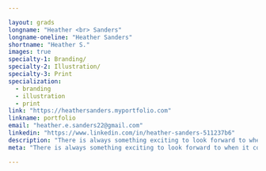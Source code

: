 ```yaml
---

layout: grads
longname: "Heather <br> Sanders"
longname-oneline: "Heather Sanders"
shortname: "Heather S."
images: true
specialty-1: Branding/
specialty-2: Illustration/
specialty-3: Print
specialization:
  - branding
  - illustration
  - print
link: "https://heathersanders.myportfolio.com"
linkname: portfolio
email: "heather.e.sanders22@gmail.com"
linkedin: "https://www.linkedin.com/in/heather-sanders-511237b6"
description: "There is always something exciting to look forward to when it comes to design. I can't wait to continue to do what I love."
meta: "There is always something exciting to look forward to when it comes to design. I can't wait to continue to do what I love."

---
```

